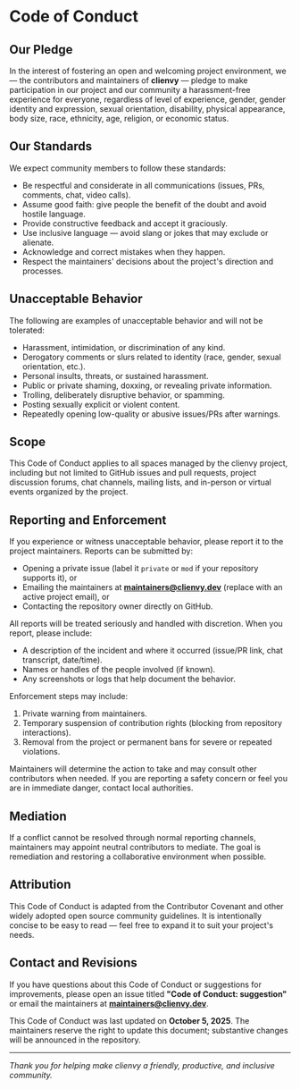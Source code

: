 # Code of Conduct

## Our Pledge

In the interest of fostering an open and welcoming project environment, we — the contributors and maintainers of **clienvy** — pledge to make participation in our project and our community a harassment-free experience for everyone, regardless of level of experience, gender, gender identity and expression, sexual orientation, disability, physical appearance, body size, race, ethnicity, age, religion, or economic status.

## Our Standards

We expect community members to follow these standards:

* Be respectful and considerate in all communications (issues, PRs, comments, chat, video calls).
* Assume good faith: give people the benefit of the doubt and avoid hostile language.
* Provide constructive feedback and accept it graciously.
* Use inclusive language — avoid slang or jokes that may exclude or alienate.
* Acknowledge and correct mistakes when they happen.
* Respect the maintainers' decisions about the project's direction and processes.

## Unacceptable Behavior

The following are examples of unacceptable behavior and will not be tolerated:

* Harassment, intimidation, or discrimination of any kind.
* Derogatory comments or slurs related to identity (race, gender, sexual orientation, etc.).
* Personal insults, threats, or sustained harassment.
* Public or private shaming, doxxing, or revealing private information.
* Trolling, deliberately disruptive behavior, or spamming.
* Posting sexually explicit or violent content.
* Repeatedly opening low-quality or abusive issues/PRs after warnings.

## Scope

This Code of Conduct applies to all spaces managed by the clienvy project, including but not limited to GitHub issues and pull requests, project discussion forums, chat channels, mailing lists, and in-person or virtual events organized by the project.

## Reporting and Enforcement

If you experience or witness unacceptable behavior, please report it to the project maintainers. Reports can be submitted by:

* Opening a private issue (label it `private` or `mod` if your repository supports it), or
* Emailing the maintainers at **[maintainers@clienvy.dev](mailto:maintainers@clienvy.dev)** (replace with an active project email), or
* Contacting the repository owner directly on GitHub.

All reports will be treated seriously and handled with discretion. When you report, please include:

* A description of the incident and where it occurred (issue/PR link, chat transcript, date/time).
* Names or handles of the people involved (if known).
* Any screenshots or logs that help document the behavior.

Enforcement steps may include:

1. Private warning from maintainers.
2. Temporary suspension of contribution rights (blocking from repository interactions).
3. Removal from the project or permanent bans for severe or repeated violations.

Maintainers will determine the action to take and may consult other contributors when needed. If you are reporting a safety concern or feel you are in immediate danger, contact local authorities.

## Mediation

If a conflict cannot be resolved through normal reporting channels, maintainers may appoint neutral contributors to mediate. The goal is remediation and restoring a collaborative environment when possible.

## Attribution

This Code of Conduct is adapted from the Contributor Covenant and other widely adopted open source community guidelines. It is intentionally concise to be easy to read — feel free to expand it to suit your project's needs.

## Contact and Revisions

If you have questions about this Code of Conduct or suggestions for improvements, please open an issue titled **"Code of Conduct: suggestion"** or email the maintainers at **[maintainers@clienvy.dev](mailto:maintainers@clienvy.dev)**.

This Code of Conduct was last updated on **October 5, 2025**. The maintainers reserve the right to update this document; substantive changes will be announced in the repository.

---

*Thank you for helping make clienvy a friendly, productive, and inclusive community.*
